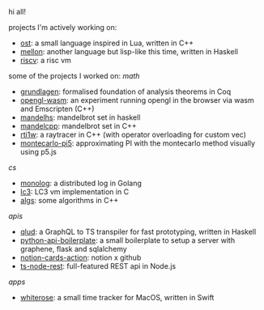 hi all!

projects I'm actively working on:
- [ost](https://github.com/zant/ost): a small language inspired in Lua, written in C++
- [mellon](https://github.com/zant/mellon): another language but lisp-like this time, written in Haskell
- [riscv](https://github.com/zant/riscv): a risc vm

some of the projects I worked on:
*math*
- [grundlagen](https://github.com/zant/grundlagen): formalised foundation of analysis theorems in Coq
- [opengl-wasm](https://github.com/zant/opengl-wam): an experiment running opengl in the browser via wasm and Emscripten (C++)
- [mandelhs](https://github.com/zant/mandelhs): mandelbrot set in haskell
- [mandelcpp](git@github.com:zant/mandelcpp.git): mandelbrot set in C++
- [rti1w](https://github.com/zant/rti1w): a raytracer in C++ (with operator overloading for custom vec)
- [montecarlo-pi5](https://github.com/zant/montecarlo-pi5): approximating PI with the montecarlo method visually using p5.js

*cs*
- [monolog](https://github.com/zant/monolog): a distributed log in Golang
- [lc3](https://github.com/zant/lc3): LC3 vm implementation in C
- [algs](https://github.com/zant/algs): some algorithms in C++

*apis*
- [qlud](https://github.com/zant/qlud): a GraphQL to TS transpiler for fast prototyping, written in Haskell
- [python-api-boilerplate](https://github.com/zant/python-api-boilerplate): a small boilerplate to setup a server with graphene, flask and sqlalchemy
- [notion-cards-action](https://github.com/zant/notion-cards-action): notion x github
- [ts-node-rest](https://github.com/zant/ts-node-rest): full-featured REST api in Node.js

*apps*
- [whiterose](https://github.com/zant/whiterose): a small time tracker for MacOS, written in Swift
